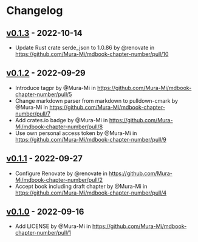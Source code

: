 # Changelog

## [v0.1.3](https://github.com/Mura-Mi/mdbook-chapter-number/compare/v0.1.2...v0.1.3) - 2022-10-14
- Update Rust crate serde_json to 1.0.86 by @renovate in https://github.com/Mura-Mi/mdbook-chapter-number/pull/10

## [v0.1.2](https://github.com/Mura-Mi/mdbook-chapter-number/compare/v0.1.1...v0.1.2) - 2022-09-29
- Introduce tagpr by @Mura-Mi in https://github.com/Mura-Mi/mdbook-chapter-number/pull/5
- Change markdown parser from markdown to pulldown-cmark by @Mura-Mi in https://github.com/Mura-Mi/mdbook-chapter-number/pull/7
- Add crates.io badge by @Mura-Mi in https://github.com/Mura-Mi/mdbook-chapter-number/pull/8
- Use own personal access token by @Mura-Mi in https://github.com/Mura-Mi/mdbook-chapter-number/pull/9

## [v0.1.1](https://github.com/Mura-Mi/mdbook-chapter-number/compare/v0.1.0...v0.1.1) - 2022-09-27
- Configure Renovate by @renovate in https://github.com/Mura-Mi/mdbook-chapter-number/pull/2
- Accept book including draft chapter by @Mura-Mi in https://github.com/Mura-Mi/mdbook-chapter-number/pull/4

## [v0.1.0](https://github.com/Mura-Mi/mdbook-chapter-number/commits/v0.1.0) - 2022-09-16
- Add LICENSE by @Mura-Mi in https://github.com/Mura-Mi/mdbook-chapter-number/pull/1
